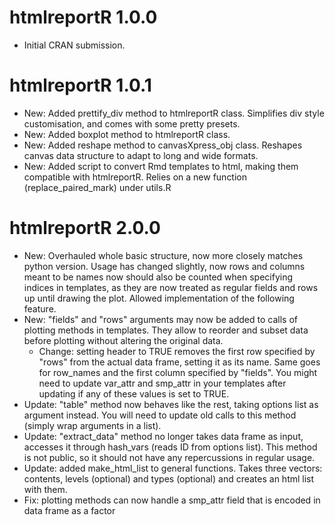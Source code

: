 # htmlreportR 1.0.0

* Initial CRAN submission.

# htmlreportR 1.0.1

* New: Added prettify\_div method to htmlreportR class. Simplifies div style customisation, and comes with some pretty presets.
* New: Added boxplot method to htmlreportR class.
* New: Added reshape method to canvasXpress\_obj class. Reshapes canvas data structure to adapt to long and wide formats.
* New: Added script to convert Rmd templates to html, making them compatible with htmlreportR. Relies on a new function (replace\_paired\_mark) under utils.R

# htmlreportR 2.0.0

* New: Overhauled whole basic structure, now more closely matches python version. Usage has changed slightly, now rows and columns meant to be names now should also be counted when specifying indices in templates, as they are now treated as regular fields and rows up until drawing the plot. Allowed implementation of the following feature.
* New: "fields" and "rows" arguments may now be added to calls of plotting methods in templates. They allow to reorder and subset data before plotting without altering the original data.
  * Change: setting header to TRUE removes the first row specified by "rows" from the actual data frame, setting it as its name. Same goes for row\_names and the first column specified by "fields". You might need to update var\_attr and smp\_attr in your templates after updating if any of these values is set to TRUE.
* Update: "table" method now behaves like the rest, taking options list as argument instead. You will need to update old calls to this method (simply wrap arguments in a list).
* Update: "extract\_data" method no longer takes data frame as input, accesses it through hash\_vars (reads ID from options list). This method is not public, so it should not have any repercussions in regular usage.
* Update: added make\_html\_list to general functions. Takes three vectors: contents, levels (optional) and types (optional) and creates an html list with them.
* Fix: plotting methods can now handle a smp\_attr field that is encoded in data frame as a factor
